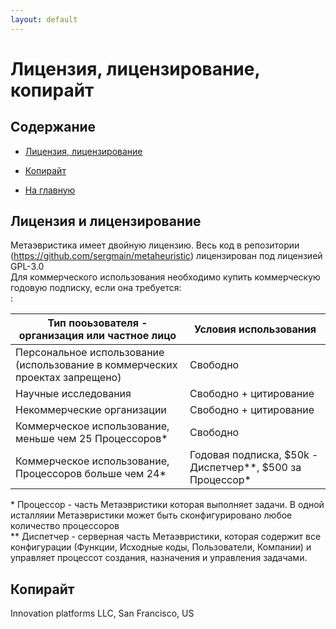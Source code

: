 ```yaml
---
layout: default
---
```


# Лицензия, лицензирование, копирайт

## Содержание

- [Лицензия, лицензирование](#Лицензия-и-лицензирование)
- [Копирайт](#copyright)

- [На главную](/p-ru/index)

## Лицензия и лицензирование
Метаэвристика имеет двойную лицензию.
Весь код в репозитории (https://github.com/sergmain/metaheuristic) лицензирован под лицензией GPL-3.0  
Для коммерческого использования необходимо купить коммерческую годовую подписку, если она требуется:   
:

| Тип пооьзователя - организация или частное лицо                              | Условия использования  |
|------------------------------------------------------------------------------|------------------------|
| Персональное использование (использование в коммерческих проектах запрещено) | Свободно               |
| Научные исследования                                                         | Свободно + цитирование | 
| Некоммерческие организации                                                   | Свободно + цитирование | 
| Коммерческое использование, меньше чем 25 Процессоров\*                      | Свободно               | 
| Коммерческое использование, Процессоров больше чем 24\*                      | Годовая подписка, $50k - Диспетчер\*\*, $500 за Процессор\* | 

\* Процессор - часть Метаэвристики которая выполняет задачи. В одной исталляии Метаэвристики может быть сконфигурировано любое количество процессоров   
\*\* Диспетчер - серверная часть Метаэвристики, которая содержит все конфигурации (Функции, Исходные коды, Пользователи, Компании) 
и управляет процессот создания, назначения и управления задачами. 

## Копирайт
Innovation platforms LLC, San Francisco, US 
